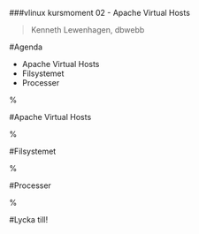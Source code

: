 

###vlinux kursmoment 02 - Apache Virtual Hosts

> Kenneth Lewenhagen, dbwebb

#Agenda

* Apache Virtual Hosts
* Filsystemet
* Processer

%

#Apache Virtual Hosts

%

#Filsystemet

%

#Processer

%

#Lycka till!
